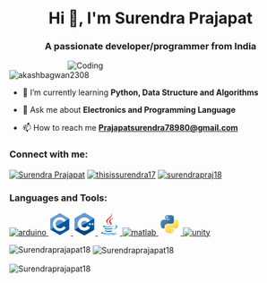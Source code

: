 <h1 align="center">Hi 👋, I'm Surendra Prajapat</h1>
<h3 align="center">A passionate developer/programmer from India</h3>
<img align="right" alt="Coding" width="400" src="https://cdn.dribbble.com/users/1162077/screenshots/3848914/programmer.gif">

<p align="left"> <img src="https://komarev.com/ghpvc/?username=akashbagwan2308&label=Profile%20views&color=0e75b6&style=flat" alt="akashbagwan2308" /> </p>

- 🌱 I’m currently learning **Python, Data Structure and Algorithms**

- 💬 Ask me about **Electronics and Programming Language**

- 📫 How to reach me **Prajapatsurendra78980@gmail.com**

<h3 align="left">Connect with me:</h3>
<p align="left">
<a href="linkedin.com/in/surendraprajapat18 " target="blank"><img align="center" src="https://raw.githubusercontent.com/rahuldkjain/github-profile-readme-generator/master/src/images/icons/Social/linked-in-alt.svg" alt="Surendra Prajapat" height="30" width="40" /></a>
<a href="https://www.instagram.com/thisissurendra17/" target="blank"><img align="center" src="https://raw.githubusercontent.com/rahuldkjain/github-profile-readme-generator/master/src/images/icons/Social/instagram.svg" alt="thisissurendra17" height="30" width="40" /></a>
<a href="https://www.codechef.com/users/surendrapraj18" target="blank"><img align="center" src="https://cdn.jsdelivr.net/npm/simple-icons@3.1.0/icons/codechef.svg" alt="surendrapraj18" height="30" width="40" /></a>
</p>

<h3 align="left">Languages and Tools:</h3>
<p align="left"> <a href="https://www.arduino.cc/" target="_blank" rel="noreferrer"> <img src="https://cdn.worldvectorlogo.com/logos/arduino-1.svg" alt="arduino" width="40" height="40"/> </a> <a href="https://www.cprogramming.com/" target="_blank" rel="noreferrer"> <img src="https://raw.githubusercontent.com/devicons/devicon/master/icons/c/c-original.svg" alt="c" width="40" height="40"/> </a> <a href="https://www.w3schools.com/cpp/" target="_blank" rel="noreferrer"> <img src="https://raw.githubusercontent.com/devicons/devicon/master/icons/cplusplus/cplusplus-original.svg" alt="cplusplus" width="40" height="40"/> </a> <a href="https://www.java.com" target="_blank" rel="noreferrer"> <img src="https://raw.githubusercontent.com/devicons/devicon/master/icons/java/java-original.svg" alt="java" width="40" height="40"/> </a> <a href="https://www.mathworks.com/" target="_blank" rel="noreferrer"> <img src="https://upload.wikimedia.org/wikipedia/commons/2/21/Matlab_Logo.png" alt="matlab" width="40" height="40"/> </a> <a href="https://www.python.org" target="_blank" rel="noreferrer"> <img src="https://raw.githubusercontent.com/devicons/devicon/master/icons/python/python-original.svg" alt="python" width="40" height="40"/> </a> <a href="https://unity.com/" target="_blank" rel="noreferrer"> <img src="https://www.vectorlogo.zone/logos/unity3d/unity3d-icon.svg" alt="unity" width="40" height="40"/> </a> </p>

<p><img align="left" src="https://github-readme-stats.vercel.app/api/top-langs?username=Surendraprajapat18&show_icons=true&locale=en&layout=compact" alt="Surendraprajapat18" /></p>

<p>&nbsp;<img align="center" src="https://github-readme-stats.vercel.app/api?username=Surendraprajapat18&show_icons=true&locale=en" alt="Surendraprajapat18" /></p>

<p><img align="center" src="https://github-readme-streak-stats.herokuapp.com/?user=Surendraprajapat18&" alt="Surendraprajapat18" /></p>
